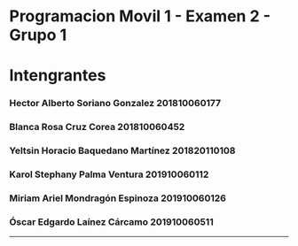 # Programacion Movil 1 - Examen 2 - Grupo 1
<h1>Intengrantes </h1>
<h3>Hector Alberto Soriano Gonzalez     201810060177</h3>
<h3>Blanca Rosa Cruz Corea			    201810060452</h3>
<h3>Yeltsin Horacio Baquedano Martínez 	201820110108</h3>
<h3>Karol Stephany Palma Ventura		201910060112</h3>
<h3>Miriam Ariel Mondragón Espinoza		201910060126</h3>
<h3>Óscar Edgardo Laínez Cárcamo		201910060511</h3>
<hr>


